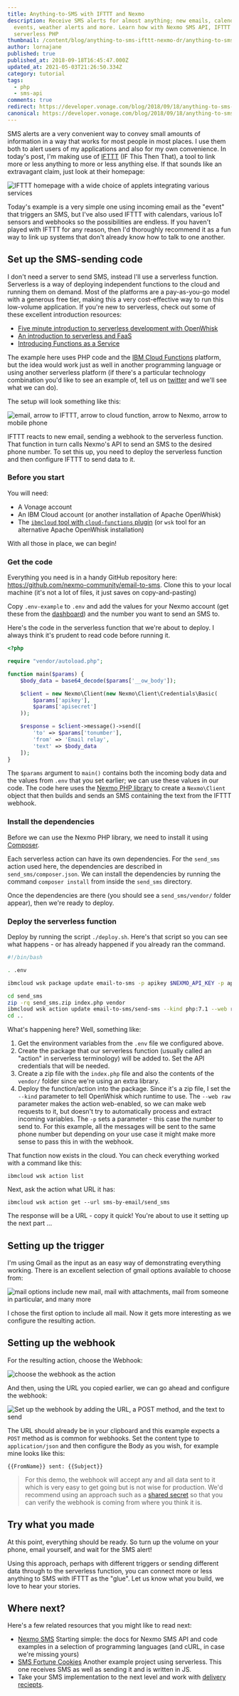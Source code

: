 ```yaml
---
title: Anything-to-SMS with IFTTT and Nexmo
description: Receive SMS alerts for almost anything; new emails, calendar
  events, weather alerts and more. Learn how with Nexmo SMS API, IFTTT and
  serverless PHP
thumbnail: /content/blog/anything-to-sms-ifttt-nexmo-dr/anything-to-sms-widescreen.png
author: lornajane
published: true
published_at: 2018-09-18T16:45:47.000Z
updated_at: 2021-05-03T21:26:50.334Z
category: tutorial
tags:
  - php
  - sms-api
comments: true
redirect: https://developer.vonage.com/blog/2018/09/18/anything-to-sms-ifttt-nexmo-dr
canonical: https://developer.vonage.com/blog/2018/09/18/anything-to-sms-ifttt-nexmo-dr
---
```

SMS alerts are a very convenient way to convey small amounts of information in a way that works for most people in most places. I use them both to alert users of my applications and also for my own convenience. In today's post, I'm making use of [IFTTT](https://ifttt.com) (IF This Then That), a tool to link more or less anything to more or less anything else. If that sounds like an extravagant claim, just look at their homepage:

![IFTTT homepage with a wide choice of applets integrating various services](/content/blog/anything-to-sms-with-ifttt-and-nexmo/ifttt-home-1200x600.png "IFTTT homepage")

Today's example is a very simple one using incoming email as the "event" that triggers an SMS, but I've also used IFTTT with calendars, various IoT sensors and webhooks so the possibilities are endless. If you haven't played with IFTTT for any reason, then I'd thoroughly recommend it as a fun way to link up systems that don't already know how to talk to one another.

## Set up the SMS-sending code

I don't need a server to send SMS, instead I'll use a serverless function. Serverless is a way of deploying independent functions to the cloud and running them on demand. Most of the platforms are a pay-as-you-go model with a generous free tier, making this a very cost-effective way to run this low-volume application. If you're new to serverless, check out some of these excellent introduction resources:

* [Five minute introduction to serverless development with OpenWhisk](https://medium.com/openwhisk/five-minute-intro-to-open-source-serverless-development-with-openwhisk-328b0ebfa160)
* [An introduction to serverless and FaaS](https://medium.com/@BoweiHan/an-introduction-to-serverless-and-faas-functions-as-a-service-fb5cec0417b2)
* [Introducing Functions as a Service](https://blog.alexellis.io/introducing-functions-as-a-service/)

The example here uses PHP code and the [IBM Cloud Functions](https://www.ibm.com/cloud/functions) platform, but the idea would work just as well in another programming language or using another serverless platform (if there's a particular technology combination you'd like to see an example of, tell us on [twitter](https://twitter.com/nexmodev) and we'll see what we can do).

The setup will look something like this:

![email, arrow to IFTTT, arrow to cloud function, arrow to Nexmo, arrow to mobile phone](/content/blog/anything-to-sms-with-ifttt-and-nexmo/serverless-ifttt.png "serverless IFTTT")

IFTTT reacts to new email, sending a webhook to the serverless function. That function in turn calls Nexmo's API to send an SMS to the desired phone number. To set this up, you need to deploy the serverless function and then configure IFTTT to send data to it.

### Before you start

You will need:

* A Vonage account
* An IBM Cloud account (or another installation of Apache OpenWhisk)
* The [`ibmcloud` tool with `cloud-functions` plugin](https://console.bluemix.net/docs/openwhisk/bluemix_cli.html#cloudfunctions_cli) (or `wsk` tool for an alternative Apache OpenWhisk installation)

With all those in place, we can begin!

<sign-up></sign-up>

### Get the code

Everything you need is in a handy GitHub repository here: <https://github.com/nexmo-community/email-to-sms>.  Clone this to your local machine (it's not a lot of files, it just saves on copy-and-pasting)

Copy `.env-example` to `.env` and add the values for your Nexmo account (get these from the [dashboard](https://dashboard.nexmo.com)) and the number you want to send an SMS to.

Here's the code in the serverless function that we're about to deploy. I always think it's prudent to read code before running it.

```php
<?php

require "vendor/autoload.php";

function main($params) {
    $body_data = base64_decode($params['__ow_body']);

    $client = new Nexmo\Client(new Nexmo\Client\Credentials\Basic(
        $params['apikey'],
        $params['apisecret']
    ));

	$response = $client->message()->send([
		'to' => $params['tonumber'],
		'from' => 'Email relay',
		'text' => $body_data
	]);
}
```

The `$params` argument to `main()` contains both the incoming body data and the values from `.env` that you set earlier; we can use these values in our code. The code here uses the [Nexmo PHP library](https://github.com/nexmo/nexmo-php) to create a `Nexmo\Client` object that then builds and sends an SMS containing the text from the IFTTT webhook.

### Install the dependencies

Before we can use the Nexmo PHP library, we need to install it using [Composer](https://getcomposer.org).

Each serverless action can have its own dependencies. For the `send_sms` action used here, the dependencies are described in `send_sms/composer.json`. We can install the dependencies by running the command `composer install` from inside the `send_sms` directory.

Once the dependencies are there (you should see a `send_sms/vendor/` folder appear), then we're ready to deploy.

### Deploy the serverless function

Deploy by running the script `./deploy.sh`. Here's that script so you can see what happens - or has already happened if you already ran the command.

```sh
#!/bin/bash

. .env

ibmcloud wsk package update email-to-sms -p apikey $NEXMO_API_KEY -p apisecret $NEXMO_API_SECRET

cd send_sms
zip -rq send_sms.zip index.php vendor
ibmcloud wsk action update email-to-sms/send-sms --kind php:7.1 --web raw -p tonumber $TO_NUMBER send_sms.zip
cd ..
```

What's happening here? Well, something like:

1. Get the environment variables from the `.env` file we configured above.
2. Create the package that our serverless function (usually called an "action" in serverless terminology) will be added to. Set the API credentials that will be needed.
3. Create a zip file with the `index.php` file and also the contents of the `vendor/` folder since we're using an extra library.
4. Deploy the function/action into the package. Since it's a zip file, I set the `--kind` parameter to tell OpenWhisk which runtime to use. The `--web raw` parameter makes the action web-enabled, so we can make web requests to it, but doesn't try to automatically process and extract incoming variables. The `-p` sets a parameter - this case the number to send to. For this example, all the messages will be sent to the same phone number but depending on your use case it might make more sense to pass this in with the webhook.

That function now exists in the cloud. You can check everything worked with a command like this:

```
ibmcloud wsk action list
```

Next, ask the action what URL it has:

```
ibmcloud wsk action get --url sms-by-email/send_sms
```

The response will be a URL - copy it quick! You're about to use it setting up the next part ...

## Setting up the trigger

I'm using Gmail as the input as an easy way of demonstrating everything working. There is an excellent selection of gmail options available to choose from:

![mail options include new mail, mail with attachments, mail from someone in particular, and many more](/content/blog/anything-to-sms-with-ifttt-and-nexmo/choose-gmail-trigger.png "Choose Gmail trigger")

I chose the first option to include all mail. Now it gets more interesting as we configure the resulting action.

## Setting up the webhook

For the resulting action, choose the Webhook:

![choose the webhook as the action](/content/blog/anything-to-sms-with-ifttt-and-nexmo/choose-webhook-action-1200x600.png "Choose webhook action")

And then, using the URL you copied earlier, we can go ahead and configure the webhook:

![Set up the webhook by adding the URL, a POST method, and the text to send](/content/blog/anything-to-sms-with-ifttt-and-nexmo/configure-webhook-1200x600.png "Configure Webhook")

The URL should already be in your clipboard and this example expects a `POST` method as is common for webhooks. Set the content type to `application/json` and then configure the Body as you wish, for example mine looks like this:

```
{{FromName}} sent: {{Subject}}
```

> For this demo, the webhook will accept any and all data sent to it which is very easy to get going but is not wise for production. We'd recommend using an approach such as a [shared secret](https://en.wikipedia.org/wiki/Shared_secret) so that you can verify the webhook is coming from where you think it is.

## Try what you made

At this point, everything should be ready. So turn up the volume on your phone, email yourself, and wait for the SMS alert!

Using this approach, perhaps with different triggers or sending different data through to the serverless function, you can connect more or less anything to SMS with IFTTT as the "glue". Let us know what you build, we love to hear your stories.

## Where next?

Here's a few related resources that you might like to read next:

* [Nexmo SMS](https://developer.nexmo.com/messaging/sms/overview#getting-started) Starting simple: the docs for Nexmo SMS API and code examples in a selection of programming languages (and cURL, in case we're missing yours)
* [SMS Fortune Cookies](https://www.nexmo.com/blog/2018/08/14/serverless-sms-nexmo-ibm-dr/) Another example project using serverless. This one receives SMS as well as sending it and is written in JS.
* Take your SMS implementation to the next level and work with [delivery reciepts](https://www.nexmo.com/blog/2018/08/14/serverless-sms-nexmo-ibm-dr/).